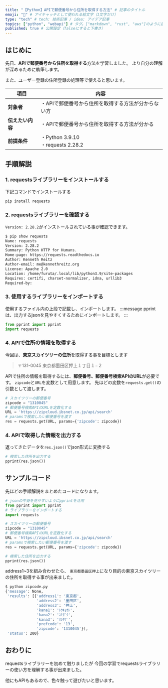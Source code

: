 ```yaml
---
title: "【Python】APIで郵便番号から住所を取得する方法" # 記事のタイトル
emoji: "📮" # アイキャッチとして使われる絵文字（1文字だけ）
type: "tech" # tech: 技術記事 / idea: アイデア記事
topics: ["python", "webapi"] # タグ。["markdown", "rust", "aws"]のように指定する
published: true # 公開設定（falseにすると下書き）
---
```

## はじめに
先日、**APIで郵便番号から住所を取得する**方法を学習しました。
より自分の理解が深めるために執筆します。

また、ユーザー登録の住所登録の処理等で使えると思います。


|  項目  | 内容  |
| ---- | ---- |
|  **対象者**  |  ・APIで郵便番号から住所を取得する方法が分からない方  |
|  **伝えたい内容**  |  ・APIで郵便番号から住所を取得する方法が分かる  |
|  **前提条件**  |  ・Python 3.9.10<br>・requests 2.28.2 |

## 手順解説
### 1. requestsライブラリーをインストールする
下記コマンドでインストールする
```bash
pip install requests
```
### 2. requestsライブラリーを確認する
`Version: 2.28.2`がインストールされている事が確認できます。
```bash
$ pip show requests
Name: requests
Version: 2.28.2
Summary: Python HTTP for Humans.
Home-page: https://requests.readthedocs.io
Author: Kenneth Reitz
Author-email: me@kennethreitz.org
License: Apache 2.0
Location: /home/furuta/.local/lib/python3.9/site-packages
Requires: certifi, charset-normalizer, idna, urllib3
Required-by:
```

### 3. 使用するライブラリーをインポートする
使用するファイル内の上段で記載し、インポートします。
:::message
pprintは、出力するjsonを見やすくするためにインポートします。
:::
```python
from pprint import pprint
import requests
```

### 4. APIで住所の情報を取得する
今回は、**東京スカイツリーの住所**を取得する事を目標とします
> 〒131-0045 東京都墨田区押上１丁目１−２

APIで住所の情報を取得するには、**郵便番号、郵便番号検索APIのURL**が必要です。
`zipcode`と`URL`を変数として用意します。
先ほどの変数を`requests.get()`の引数として渡します。
```python
# スカイツリーの郵便番号
zipcode = "1310045"
# 郵便番号検索APIのURLを定数化する
URL = 'https://zipcloud.ibsnet.co.jp/api/search'
# paramsで検索したい郵便番号を渡す
res = requests.get(URL, params={'zipcode': zipcode})
```

### 4. APIで取得した情報を出力する
返ってきたデータを`res.json()`でjson形式に変換する
```python
# 検索した住所を出力する
pprint(res.json())
```
## サンプルコード
先ほどの手順解説をまとめたコードになります。
```python:zipcode.py
# jsonの中身を見やすいようにpprintを活用
from pprint import pprint
# ライブラリーをインポートする
import requests

# スカイツリーの郵便番号
zipcode = "1310045"
# 郵便番号検索APIのURLを定数化する
URL = 'https://zipcloud.ibsnet.co.jp/api/search'
# paramsで検索したい郵便番号を渡す
res = requests.get(URL, params={'zipcode': zipcode})

# 検索した住所を出力する
pprint(res.json())
```

address1~3を組み合わせたら、
`東京都墨田区押上`になり目的の東京スカイツリーの住所を取得する事が出来ました。
```bash
$ python zipcode.py
{'message': None,
 'results': [{'address1': '東京都',
              'address2': '墨田区',
              'address3': '押上',
              'kana1': 'ﾄｳｷｮｳﾄ',
              'kana2': 'ｽﾐﾀﾞｸ',
              'kana3': 'ｵｼｱｹﾞ',
              'prefcode': '13',
              'zipcode': '1310045'}],
 'status': 200}
```

## おわりに
requestsライブラリーを初めて触りましたが
今回の学習でrequestsライブラリーの使い方を理解する事が出来ました。

他にもAPIもあるので、色々触って遊びたいと思います。

